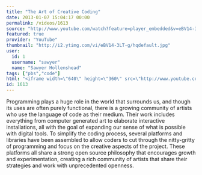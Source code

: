 ```yaml
---
title: "The Art of Creative Coding"
date: 2013-01-07 15:04:17 00:00
permalink: /videos/1613
source: "http://www.youtube.com/watch?feature=player_embedded&v=eBV14-3LT-g"
featured: true
provider: "YouTube"
thumbnail: "http://i2.ytimg.com/vi/eBV14-3LT-g/hqdefault.jpg"
user:
  id: 1
  username: "sawyer"
  name: "Sawyer Hollenshead"
tags: ["pbs","code"]
html: "<iframe width=\"640\" height=\"360\" src=\"http://www.youtube.com/embed/eBV14-3LT-g?wmode=transparent&feature=oembed\" frameborder=\"0\" allowfullscreen></iframe>"
id: 1613
---
```


Programming plays a huge role in the world that surrounds us, and though its uses are often purely functional, there is a growing community of artists who use the language of code as their medium. Their work includes everything from computer generated art to elaborate interactive installations, all with the goal of expanding our sense of what is possible with digital tools. To simplify the coding process, several platforms and libraries have been assembled to allow coders to cut through the nitty-gritty of programming and focus on the creative aspects of the project. These platforms all share a strong open source philosophy that encourages growth and experimentation, creating a rich community of artists that share their strategies and work with unprecedented openness.